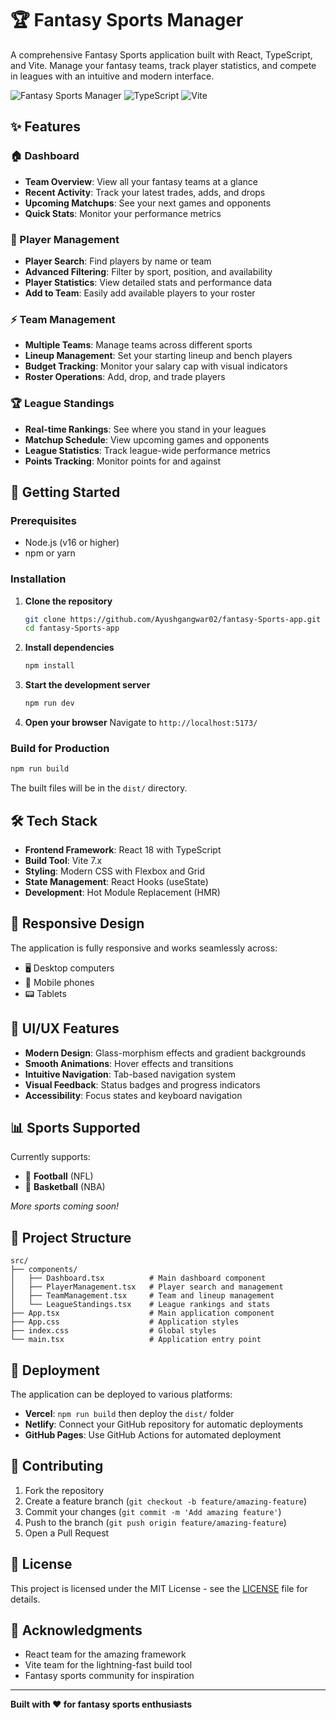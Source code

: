 # 🏆 Fantasy Sports Manager

A comprehensive Fantasy Sports application built with React, TypeScript, and Vite. Manage your fantasy teams, track player statistics, and compete in leagues with an intuitive and modern interface.

![Fantasy Sports Manager](https://img.shields.io/badge/React-18.x-blue) ![TypeScript](https://img.shields.io/badge/TypeScript-5.x-blue) ![Vite](https://img.shields.io/badge/Vite-7.x-purple)

## ✨ Features

### 🏠 Dashboard
- **Team Overview**: View all your fantasy teams at a glance
- **Recent Activity**: Track your latest trades, adds, and drops
- **Upcoming Matchups**: See your next games and opponents
- **Quick Stats**: Monitor your performance metrics

### 👥 Player Management
- **Player Search**: Find players by name or team
- **Advanced Filtering**: Filter by sport, position, and availability
- **Player Statistics**: View detailed stats and performance data
- **Add to Team**: Easily add available players to your roster

### ⚡ Team Management
- **Multiple Teams**: Manage teams across different sports
- **Lineup Management**: Set your starting lineup and bench players
- **Budget Tracking**: Monitor your salary cap with visual indicators
- **Roster Operations**: Add, drop, and trade players

### 🏆 League Standings
- **Real-time Rankings**: See where you stand in your leagues
- **Matchup Schedule**: View upcoming games and opponents
- **League Statistics**: Track league-wide performance metrics
- **Points Tracking**: Monitor points for and against

## 🚀 Getting Started

### Prerequisites
- Node.js (v16 or higher)
- npm or yarn

### Installation

1. **Clone the repository**
   ```bash
   git clone https://github.com/Ayushgangwar02/fantasy-Sports-app.git
   cd fantasy-Sports-app
   ```

2. **Install dependencies**
   ```bash
   npm install
   ```

3. **Start the development server**
   ```bash
   npm run dev
   ```

4. **Open your browser**
   Navigate to `http://localhost:5173/`

### Build for Production

```bash
npm run build
```

The built files will be in the `dist/` directory.

## 🛠️ Tech Stack

- **Frontend Framework**: React 18 with TypeScript
- **Build Tool**: Vite 7.x
- **Styling**: Modern CSS with Flexbox and Grid
- **State Management**: React Hooks (useState)
- **Development**: Hot Module Replacement (HMR)

## 📱 Responsive Design

The application is fully responsive and works seamlessly across:
- 🖥️ Desktop computers
- 📱 Mobile phones
- 📟 Tablets

## 🎨 UI/UX Features

- **Modern Design**: Glass-morphism effects and gradient backgrounds
- **Smooth Animations**: Hover effects and transitions
- **Intuitive Navigation**: Tab-based navigation system
- **Visual Feedback**: Status badges and progress indicators
- **Accessibility**: Focus states and keyboard navigation

## 📊 Sports Supported

Currently supports:
- 🏈 **Football** (NFL)
- 🏀 **Basketball** (NBA)

*More sports coming soon!*

## 🔧 Project Structure

```
src/
├── components/
│   ├── Dashboard.tsx          # Main dashboard component
│   ├── PlayerManagement.tsx   # Player search and management
│   ├── TeamManagement.tsx     # Team and lineup management
│   └── LeagueStandings.tsx    # League rankings and stats
├── App.tsx                    # Main application component
├── App.css                    # Application styles
├── index.css                  # Global styles
└── main.tsx                   # Application entry point
```

## 🚀 Deployment

The application can be deployed to various platforms:

- **Vercel**: `npm run build` then deploy the `dist/` folder
- **Netlify**: Connect your GitHub repository for automatic deployments
- **GitHub Pages**: Use GitHub Actions for automated deployment

## 🤝 Contributing

1. Fork the repository
2. Create a feature branch (`git checkout -b feature/amazing-feature`)
3. Commit your changes (`git commit -m 'Add amazing feature'`)
4. Push to the branch (`git push origin feature/amazing-feature`)
5. Open a Pull Request

## 📝 License

This project is licensed under the MIT License - see the [LICENSE](LICENSE) file for details.

## 🙏 Acknowledgments

- React team for the amazing framework
- Vite team for the lightning-fast build tool
- Fantasy sports community for inspiration

---

**Built with ❤️ for fantasy sports enthusiasts**
